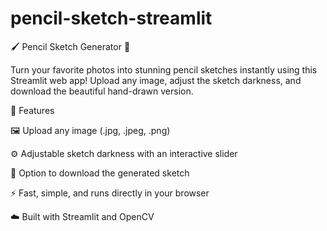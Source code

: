 # pencil-sketch-streamlit
🖌️ Pencil Sketch Generator 🎨

Turn your favorite photos into stunning pencil sketches instantly using this Streamlit web app!
Upload any image, adjust the sketch darkness, and download the beautiful hand-drawn version.

🌟 Features

🖼️ Upload any image (.jpg, .jpeg, .png)

⚙️ Adjustable sketch darkness with an interactive slider

💾 Option to download the generated sketch

⚡ Fast, simple, and runs directly in your browser

☁️ Built with Streamlit and OpenCV

